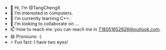 - 👋 Hi, I’m @TangChengX
- 👀 I’m interested in computers.
- 🌱 I’m currently learning C++.
- 💞️ I’m looking to collaborate on ...
- 📫 How to reach me :you can reach me in T18051652626@outlook.com.
- 😄 Pronouns: :)
- ⚡ Fun fact: I have two eyes!

<!---
TangChengX/TangChengX is a ✨ special ✨ repository because its `README.md` (this file) appears on your GitHub profile.
You can click the Preview link to take a look at your changes.
--->
